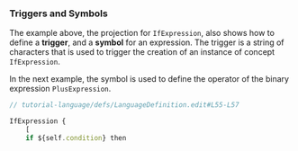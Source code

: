 ### Triggers and Symbols

The example above, the projection for `IfExpression`, also shows how to define a **trigger**, and
a **symbol** for an expression. The trigger is a string of characters that is used to trigger the creation
of an instance of concept `IfExpression`.

In the next example, the symbol is used to define the operator of the binary expression `PlusExpression`.
```ts
// tutorial-language/defs/LanguageDefinition.edit#L55-L57

IfExpression {
    [
    if ${self.condition} then
```
